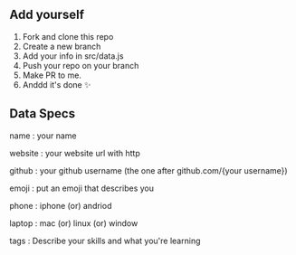 ## Add yourself

1. Fork and clone this repo
2. Create a new branch
3. Add your info in src/data.js
4. Push your repo on your branch
5. Make PR to me.
6. Anddd it's done ✨

## Data Specs 

name : your name

website : your website url with http

github : your github username (the one after github.com/{your username})

emoji : put an emoji that describes you

phone : iphone (or) andriod

laptop : mac (or) linux (or) window

tags : Describe your skills and what you're learning


